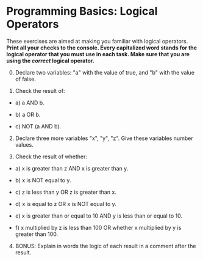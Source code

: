 # Programming Basics: Logical Operators

These exercises are aimed at making you familiar with logical operators. **Print all your checks to the console. Every capitalized word stands for the logical operator that you must use in each task. Make sure that you are using the *correct* logical operator.**

0. Declare two variables: "a" with the value of true, and "b" with the value of false. 

1. Check the result of:

- a) a AND b. 

- b) a OR b. 

- c) NOT (a AND b). 

2. Declare three more variables "x", "y", "z". Give these variables number values. 

3. Check the result of whether:

- a) x is greater than z AND x is greater than y. 

- b) x is NOT equal to y. 

- c) z is less than y OR z is greater than x. 

- d) x is equal to z OR x is NOT equal to y.

- e) x is greater than or equal to 10 AND y is less than or equal to 10. 

- f) x multiplied by z is less than 100 OR whether x multiplied by y is greater than 100. 

4. BONUS: Explain in words the logic of each result in a comment after the result.


